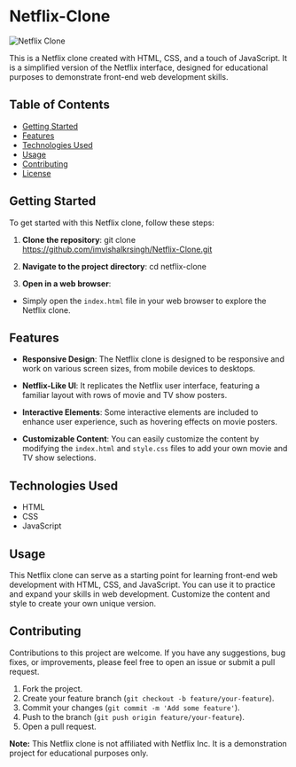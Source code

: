 # Netflix-Clone


![Netflix Clone](screenshot.png)

This is a Netflix clone created with HTML, CSS, and a touch of JavaScript. It is a simplified version of the Netflix interface, designed for educational purposes to demonstrate front-end web development skills.

## Table of Contents

- [Getting Started](#getting-started)
- [Features](#features)
- [Technologies Used](#technologies-used)
- [Usage](#usage)
- [Contributing](#contributing)
- [License](#license)

## Getting Started

To get started with this Netflix clone, follow these steps:

1. **Clone the repository**: 
git clone https://github.com/imvishalkrsingh/Netflix-Clone.git


2. **Navigate to the project directory**:
cd netflix-clone


3. **Open in a web browser**:
- Simply open the `index.html` file in your web browser to explore the Netflix clone.

## Features

- **Responsive Design**: The Netflix clone is designed to be responsive and work on various screen sizes, from mobile devices to desktops.

- **Netflix-Like UI**: It replicates the Netflix user interface, featuring a familiar layout with rows of movie and TV show posters.

- **Interactive Elements**: Some interactive elements are included to enhance user experience, such as hovering effects on movie posters.

- **Customizable Content**: You can easily customize the content by modifying the `index.html` and `style.css` files to add your own movie and TV show selections.

## Technologies Used

- HTML
- CSS
- JavaScript

## Usage

This Netflix clone can serve as a starting point for learning front-end web development with HTML, CSS, and JavaScript. You can use it to practice and expand your skills in web development. Customize the content and style to create your own unique version.

## Contributing

Contributions to this project are welcome. If you have any suggestions, bug fixes, or improvements, please feel free to open an issue or submit a pull request.

1. Fork the project.
2. Create your feature branch (`git checkout -b feature/your-feature`).
3. Commit your changes (`git commit -m 'Add some feature'`).
4. Push to the branch (`git push origin feature/your-feature`).
5. Open a pull request.

**Note:** This Netflix clone is not affiliated with Netflix Inc. It is a demonstration project for educational purposes only.

